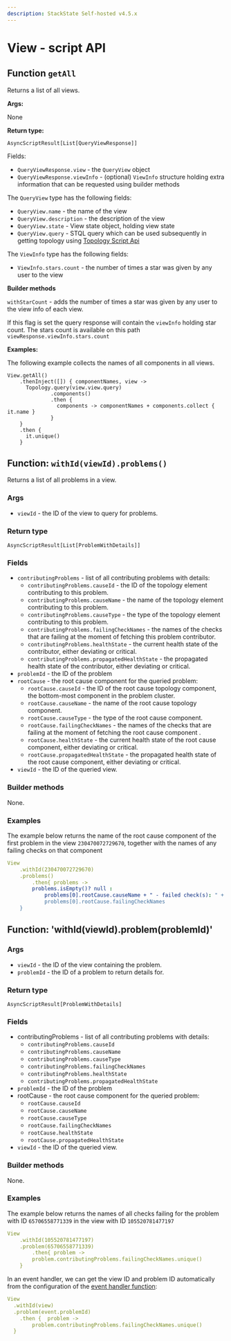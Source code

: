 ```yaml
---
description: StackState Self-hosted v4.5.x
---
```


# View - script API


## Function `getAll`

Returns a list of all views.

**Args:**

None

**Return type:**

`AsyncScriptResult[List[QueryViewResponse]]`

Fields:

* `QueryViewResponse.view` - the `QueryView` object
* `QueryViewResponse.viewInfo` - \(optional\) `ViewInfo` structure holding extra information that can be requested using builder methods

The `QueryView` type has the following fields:

* `QueryView.name` - the name of the view
* `QueryView.description` - the description of the view
* `QueryView.state` - View state object, holding view state
* `QueryView.query` - STQL query which can be used subsequently in getting topology using [Topology Script Api](topology.md)

The `ViewInfo` type has the following fields:

* `ViewInfo.stars.count` - the number of times a star was given by any user to the view

**Builder methods**

`withStarCount` - adds the number of times a star was given by any user to the view info of each view.

If this flag is set the query response will contain the `viewInfo` holding star count. The stars count is available on this path `viewResponse.viewInfo.stars.count`

**Examples:**

The following example collects the names of all components in all views.

```text
View.getAll()
    .thenInject([]) { componentNames, view ->
      Topology.query(view.view.query)
              .components()
              .then {
                components -> componentNames + components.collect { it.name }                  
              }
    }
    .then {
      it.unique()
    }
```

## Function: `withId(viewId).problems()`

Returns a list of all problems in a view.

### Args

* `viewId` - the ID of the view to query for problems.

### Return type

`AsyncScriptResult[List[ProblemWithDetails]]`

### Fields

* `contributingProblems` - list of all contributing problems with details: 
  * `contributingProblems.causeId` - the ID of the topology element contributing to this problem.
  * `contributingProblems.causeName` - the name of the topology element contributing to this problem.
  * `contributingProblems.causeType` - the type of the topology element contributing to this problem.
  * `contributingProblems.failingCheckNames` - the names of the checks that are failing at the moment of fetching this problem contributor.
  * `contributingProblems.healthState` - the current health state of the contributor, either deviating or critical.
  * `contributingProblems.propagatedHealthState` - the propagated health state of the contributor, either deviating or critical.
* `problemId` - the ID of the problem
* `rootCause` - the root cause component for the queried problem:
    * `rootCause.causeId` - the ID of the root cause topology component, the bottom-most component in the problem cluster.
    * `rootCause.causeName` - the name of the root cause topology component.
    * `rootCause.causeType` - the type of the root cause component.
    * `rootCause.failingCheckNames` - the names of the checks that are failing at the moment of fetching the root cause component .
    * `rootCause.healthState` - the current health state of the root cause component, either deviating or critical.
    * `rootCause.propagatedHealthState` - the propagated health state of the root cause component, either deviating or critical.
* `viewId` - the ID of the queried view.

### Builder methods

None.

### Examples

The example below returns the name of the root cause component of the first problem in the view `230470072729670`, together with the names of any failing checks on that component

```yaml
View
    .withId(230470072729670)  
    .problems()
        .then{ problems ->       
        problems.isEmpty()? null : 
            problems[0].rootCause.causeName + " - failed check(s): " +
            problems[0].rootCause.failingCheckNames
    }
```

## Function: 'withId(viewId).problem(problemId)'

### Args

* `viewId` - the ID of the view containing the problem.
* `problemId` - the ID of a problem to return details for.

### Return type

`AsyncScriptResult[ProblemWithDetails]`

### Fields

* contributingProblems - list of all contributing problems with details: 
    * `contributingProblems.causeId`
    * `contributingProblems.causeName`
    * `contributingProblems.causeType`
    * `contributingProblems.failingCheckNames`
    * `contributingProblems.healthState`
    * `contributingProblems.propagatedHealthState`
* `problemId` - the ID of the problem
* rootCause - the root cause component for the queried problem:
    * `rootCause.causeId`
    * `rootCause.causeName`
    * `rootCause.causeType`
    * `rootCause.failingCheckNames`
    * `rootCause.healthState`
    * `rootCause.propagatedHealthState`
* `viewId` - the ID of the queried view.

### Builder methods

None.

### Examples

The example below returns the names of all checks failing for the problem with ID `65706558771339` in the view with ID `105520781477197`

```yaml
View
    .withId(105520781477197)  
    .problem(65706558771339)  
        .then{ problem ->       
        problem.contributingProblems.failingCheckNames.unique()
    }
```

In an event handler, we can get the view ID and problem ID automatically from the configuration of the [event handler function](/develop/developer-guides/custom-functions/event-handler-functions.md):

```yaml
View
  .withId(view)
  .problem(event.problemId)
    .then {  problem ->       
        problem.contributingProblems.failingCheckNames.unique()
  }
```
